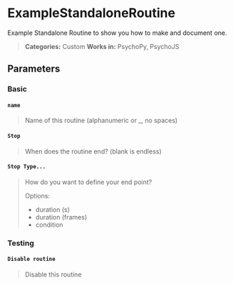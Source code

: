 # ExampleStandaloneRoutine

Example Standalone Routine to show you how to make and document one.


> **Categories:** Custom
> **Works in:** PsychoPy, PsychoJS

## Parameters

### Basic

#### `name`
> Name of this routine (alphanumeric or _, no spaces)

#### `Stop`
> When does the routine end? (blank is endless)

#### `Stop Type...`
> How do you want to define your end point?
> 
> Options:
> - duration (s)
> - duration (frames)
> - condition

### Testing

#### `Disable routine`
> Disable this routine


